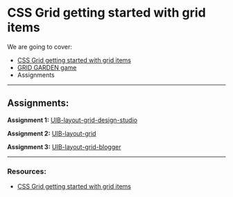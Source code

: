 # CSS Grid getting started with grid items

We are going to cover:

- [CSS Grid getting started with grid items](https://blogs.crtil.com/css-grid-userIneterface#css-grid-item)
- [GRID GARDEN game](https://cssgridgarden.com/)
- Assignments

---

## Assignments:

**Assignment 1:** [UIB-layout-grid-design-studio](https://classroom.github.com/a/TBi68zw1)


**Assignment 2:** [UIB-layout-grid](https://classroom.github.com/a/QGoJZ34G)


**Assignment 3:** [UIB-layout-grid-blogger](https://classroom.github.com/a/HLThcXPi)


---

### Resources:

- [CSS Grid getting started with grid items](https://blogs.crtil.com/css-grid-userIneterface#css-grid-item)
